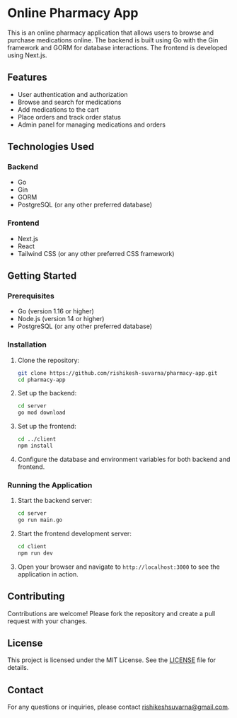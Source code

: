 # Online Pharmacy App

This is an online pharmacy application that allows users to browse and purchase medications online. The backend is built using Go with the Gin framework and GORM for database interactions. The frontend is developed using Next.js.

## Features

- User authentication and authorization
- Browse and search for medications
- Add medications to the cart
- Place orders and track order status
- Admin panel for managing medications and orders

## Technologies Used

### Backend

- Go
- Gin
- GORM
- PostgreSQL (or any other preferred database)

### Frontend

- Next.js
- React
- Tailwind CSS (or any other preferred CSS framework)

## Getting Started

### Prerequisites

- Go (version 1.16 or higher)
- Node.js (version 14 or higher)
- PostgreSQL (or any other preferred database)

### Installation

1. Clone the repository:

    ```bash
    git clone https://github.com/rishikesh-suvarna/pharmacy-app.git
    cd pharmacy-app
    ```

2. Set up the backend:

    ```bash
    cd server
    go mod download
    ```

3. Set up the frontend:

    ```bash
    cd ../client
    npm install
    ```

4. Configure the database and environment variables for both backend and frontend.

### Running the Application

1. Start the backend server:

    ```bash
    cd server
    go run main.go
    ```

2. Start the frontend development server:

    ```bash
    cd client
    npm run dev
    ```

3. Open your browser and navigate to `http://localhost:3000` to see the application in action.

## Contributing

Contributions are welcome! Please fork the repository and create a pull request with your changes.

## License

This project is licensed under the MIT License. See the [LICENSE](LICENSE) file for details.

## Contact

For any questions or inquiries, please contact [rishikeshsuvarna@gmail.com](mailto:rishikeshsuvarna@gmail.com).
